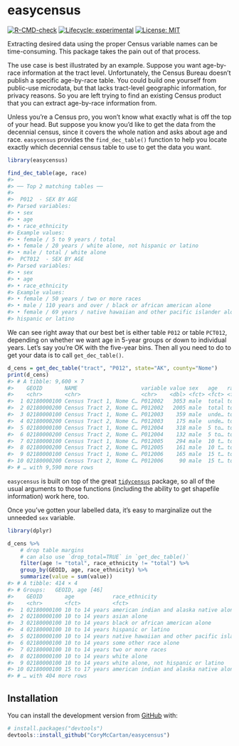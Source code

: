 
<!-- README.md is generated from README.Rmd. Please edit that file -->

# easycensus

<!-- badges: start -->

[![R-CMD-check](https://github.com/CoryMcCartan/easycensus/workflows/R-CMD-check/badge.svg)](https://github.com/CoryMcCartan/easycensus/actions)
[![Lifecycle:
experimental](https://img.shields.io/badge/lifecycle-experimental-orange.svg)](https://lifecycle.r-lib.org/articles/stages.html#experimental)
[![License:
MIT](https://img.shields.io/badge/License-MIT-yellow.svg)](https://opensource.org/licenses/MIT)

<!-- badges: end -->

Extracting desired data using the proper Census variable names can be
time-consuming. This package takes the pain out of that process.

The use case is best illustrated by an example. Suppose you want
age-by-race information at the tract level. Unfortunately, the Census
Bureau doesn’t publish a specific age-by-race table. You could build one
yourself from public-use microdata, but that lacks tract-level
geographic information, for privacy reasons. So you are left trying to
find an existing Census product that you can extract age-by-race
information from.

Unless you’re a Census pro, you won’t know what exactly what is off the
top of your head. But suppose you know you’d like to get the data from
the decennial census, since it covers the whole nation and asks about
age and race. `easycensus` provides the `find_dec_table()` function to
help you locate exactly which decennial census table to use to get the
data you want.

``` r
library(easycensus)

find_dec_table(age, race)
#> 
#> ── Top 2 matching tables ──
#> 
#>  P012  - SEX BY AGE
#> Parsed variables:
#> • sex
#> • age
#> • race_ethnicity
#> Example values:
#> • female / 5 to 9 years / total
#> • female / 20 years / white alone, not hispanic or latino
#> • male / total / white alone
#>  PCT012  - SEX BY AGE
#> Parsed variables:
#> • sex
#> • age
#> • race_ethnicity
#> Example values:
#> • female / 50 years / two or more races
#> • male / 110 years and over / black or african american alone
#> • female / 69 years / native hawaiian and other pacific islander alone, not
#> hispanic or latino
```

We can see right away that our best bet is either table `P012` or table
`PCT012`, depending on whether we want age in 5-year groups or down to
individual years. Let’s say you’re OK with the five-year bins. Then all
you need to do to get your data is to call `get_dec_table()`.

``` r
d_cens = get_dec_table("tract", "P012", state="AK", county="Nome")
print(d_cens)
#> # A tibble: 9,600 × 7
#>    GEOID       NAME                    variable value sex   age   race_ethnicity
#>    <chr>       <chr>                   <chr>    <dbl> <fct> <fct> <fct>         
#>  1 02180000100 Census Tract 1, Nome C… P012002   3053 male  total total         
#>  2 02180000200 Census Tract 2, Nome C… P012002   2005 male  total total         
#>  3 02180000100 Census Tract 1, Nome C… P012003    359 male  unde… total         
#>  4 02180000200 Census Tract 2, Nome C… P012003    175 male  unde… total         
#>  5 02180000100 Census Tract 1, Nome C… P012004    318 male  5 to… total         
#>  6 02180000200 Census Tract 2, Nome C… P012004    132 male  5 to… total         
#>  7 02180000100 Census Tract 1, Nome C… P012005    294 male  10 t… total         
#>  8 02180000200 Census Tract 2, Nome C… P012005    161 male  10 t… total         
#>  9 02180000100 Census Tract 1, Nome C… P012006    165 male  15 t… total         
#> 10 02180000200 Census Tract 2, Nome C… P012006     90 male  15 t… total         
#> # … with 9,590 more rows
```

`easycensus` is built on top of the great
[`tidycensus`](https://walker-data.com/tidycensus/) package, so all of
the usual arguments to those functions (including the ability to get
shapefile information) work here, too.

Once you’ve gotten your labelled data, it’s easy to marginalize out the
unneeded `sex` variable.

``` r
library(dplyr)

d_cens %>%
    # drop table margins
    # can also use `drop_total=TRUE` in `get_dec_table()`
    filter(age != "total", race_ethnicity != "total") %>%
    group_by(GEOID, age, race_ethnicity) %>%
    summarize(value = sum(value))
#> # A tibble: 414 × 4
#> # Groups:   GEOID, age [46]
#>    GEOID       age            race_ethnicity                               value
#>    <chr>       <fct>          <fct>                                        <dbl>
#>  1 02180000100 10 to 14 years american indian and alaska native alone       5240
#>  2 02180000100 10 to 14 years asian alone                                     10
#>  3 02180000100 10 to 14 years black or african american alone                 10
#>  4 02180000100 10 to 14 years hispanic or latino                              30
#>  5 02180000100 10 to 14 years native hawaiian and other pacific islander …     0
#>  6 02180000100 10 to 14 years some other race alone                            0
#>  7 02180000100 10 to 14 years two or more races                              230
#>  8 02180000100 10 to 14 years white alone                                    110
#>  9 02180000100 10 to 14 years white alone, not hispanic or latino            100
#> 10 02180000100 15 to 17 years american indian and alaska native alone       2930
#> # … with 404 more rows
```

## Installation

<!-- 
You can install the released version of easycensus from [CRAN](https://CRAN.R-project.org) with:

``` r
install.packages("easycensus")
```

And the development version from [GitHub](https://github.com/) with:
-->

You can install the development version from
[GitHub](https://github.com/) with:

``` r
# install.packages("devtools")
devtools::install_github("CoryMcCartan/easycensus")
```
